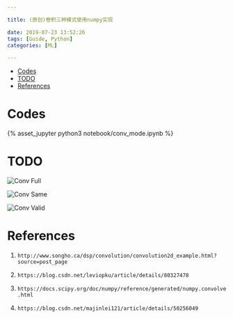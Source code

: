 ```yaml
---

title: (原创)卷积三种模式使用numpy实现

date: 2019-07-23 13:52:26
tags: [Guide, Python]
categories: [ML]

---
```


<!-- vim-markdown-toc GFM -->

* [Codes](#codes)
* [TODO](#todo)
* [References](#references)

<!-- vim-markdown-toc -->

<!-- more -->

# Codes

{% asset_jupyter python3 notebook/conv_mode.ipynb %}

# TODO

![Conv Full](https://raw.githubusercontent.com/qrsforever/assets/master/ML/Guide/conv-full.png)

![Conv Same](https://raw.githubusercontent.com/qrsforever/assets/master/ML/Guide/conv-same.png)

![Conv Valid](https://raw.githubusercontent.com/qrsforever/assets/master/ML/Guide/conv-valid.png)


# References

1. `http://www.songho.ca/dsp/convolution/convolution2d_example.html?source=post_page`

2. `https://blog.csdn.net/leviopku/article/details/80327478`

3. `https://docs.scipy.org/doc/numpy/reference/generated/numpy.convolve.html`

4. `https://blog.csdn.net/majinlei121/article/details/50256049`
